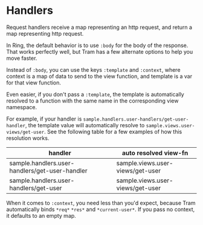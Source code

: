 # Handlers

Request handlers receive a map representing an http request, and return a map
representing http request.

In Ring, the default behavior is to use `:body` for the body of the response.
That works perfectly well, but Tram has a few alternate options to help you move
faster.

Instead of `:body`, you can use the keys `:template` and `:context`, where
context is a map of data to send to the view function, and template is a var for
that view function.

Even easier, if you don't pass a `:template`, the template is automatically
resolved to a function with the same name in the corresponding view namespace.

For example, if your handler is
`sample.handlers.user-handlers/get-user-handler`, the template value will
automatically resolve to `sample.views.user-views/get-user`.  See the following
table for a few examples of how this resolution works.

| handler                                        | auto resolved view-fn            |
|------------------------------------------------|----------------------------------|
| sample.handlers.user-handlers/get-user-handler | sample.views.user-views/get-user |
| sample.handlers.user-handlers/get-user         | sample.views.user-views/get-user |


When it comes to `:context`, you need less than you'd expect, because Tram
automatically binds `*req*` `*res*` and `*current-user*`.  If you pass no
context, it defaults to an empty map.
